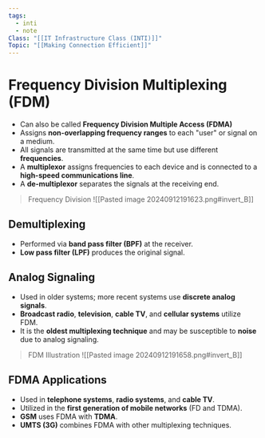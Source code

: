 ```yaml
---
tags:
  - inti
  - note
Class: "[[IT Infrastructure Class (INTI)]]"
Topic: "[[Making Connection Efficient]]"
---
```


# Frequency Division Multiplexing (FDM)
- Can also be called **Frequency Division Multiple Access (FDMA)**
- Assigns **non-overlapping frequency ranges** to each "user" or signal on a medium.
- All signals are transmitted at the same time but use different **frequencies**.
- A **multiplexor** assigns frequencies to each device and is connected to a **high-speed communications line**.
- A **de-multiplexor** separates the signals at the receiving end.

>Frequency Division
>![[Pasted image 20240912191623.png#invert_B]]

## Demultiplexing
- Performed via **band pass filter (BPF)** at the receiver.
- **Low pass filter (LPF)** produces the original signal.

## Analog Signaling
- Used in older systems; more recent systems use **discrete analog signals**.
- **Broadcast radio**, **television**, **cable TV**, and **cellular systems** utilize FDM.
- It is the **oldest multiplexing technique** and may be susceptible to **noise** due to analog signaling.

>FDM Illustration
>![[Pasted image 20240912191658.png#invert_B]]

## FDMA Applications
- Used in **telephone systems**, **radio systems**, and **cable TV**.
- Utilized in the **first generation of mobile networks** (FD and TDMA).
- **GSM** uses FDMA with **TDMA**.
- **UMTS (3G)** combines FDMA with other multiplexing techniques.
